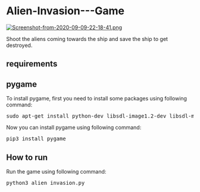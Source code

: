 # Alien-Invasion---Game
[![Screenshot-from-2020-09-09-22-18-41.png](https://i.postimg.cc/VLVzWpyR/Screenshot-from-2020-09-09-22-18-41.png)](https://postimg.cc/nCq8Hdhj)

Shoot the aliens coming towards the ship and save the ship to get destroyed.
## requirements
## pygame
To install pygame, first you need to install some packages using following command:
<pre>sudo apt-get install python-dev libsdl-image1.2-dev libsdl-mixer1.2-dev libsdl-ttf2.0-dev libsdl1.2-dev libsmpeg-dev python-numpy subversion libportmidi-dev ffmpeg libswscale-dev libavformat-dev libavcodec-dev libfreetype6-dev</pre>
Now you can install pygame using following command:
<pre>pip3 install pygame</pre>
## How to run
Run the game using following command:
<pre>python3 alien_invasion.py</pre>
